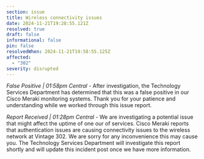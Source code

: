 ```yaml
---
section: issue
title: Wireless connectivity issues
date: 2024-11-21T19:28:55.121Z
resolved: true
draft: false
informational: false
pin: false
resolvedWhen: 2024-11-21T19:58:55.125Z
affected:
  - "302"
severity: disrupted
---
```

*False Positive | 01:58pm Central* - After investigation, the Technology Services Department has determined that this was a false positive in our Cisco Meraki monitoring systems. Thank you for your patience and understanding while we worked through this issue report.

*Report Received | 01:28pm Central* - We are investigating a potential issue that might affect the uptime of one our of services. Cisco Meraki reports that authentication issues are causing connectivity issues to the wireless network at Vintage 302. We are sorry for any inconvenience this may cause you. The Technology Services Department will investigate this report shortly and will update this incident post once we have more information.